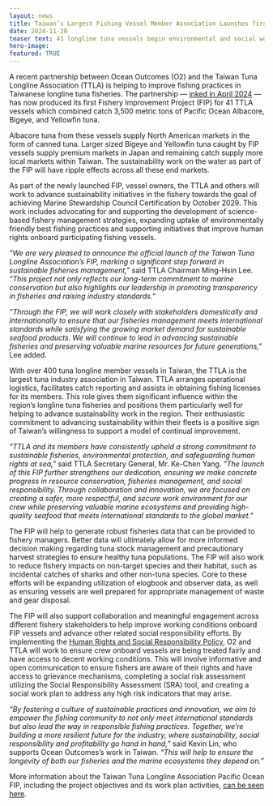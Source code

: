 ```yaml
---
layout: news
title: Taiwan’s Largest Fishing Vessel Member Association Launches first Fishery Improvement Project 
date: 2024-11-20
teaser text: 41 longline tuna vessels begin environmental and social work towards goal of 2029 Marine Stewardship Council certification 
hero-image:
featured: TRUE
---
```


A recent partnership between Ocean Outcomes (O2) and the Taiwan Tuna Longline Association (TTLA) is helping to improve fishing practices in Taiwanese longline tuna fisheries. The partnership — [inked in April 2024](https://www.oceanoutcomes.org/news/leading-taiwanese-tuna-industry-association-commits-to-sustainability/) — has now produced its first Fishery Improvement Project (FIP) for 41 TTLA vessels which combined catch 3,500 metric tons of Pacific Ocean Albacore, Bigeye, and Yellowfin tuna. 

Albacore tuna from these vessels supply North American markets in the form of canned tuna. Larger sized Bigeye and Yellowfin tuna caught by FIP vessels supply premium markets in Japan and remaining catch supply more local markets within Taiwan. The sustainability work on the water as part of the FIP will have ripple effects across all these end markets. 

As part of the newly launched FIP, vessel owners, the TTLA and others will work to advance sustainability initiatives in the fishery towards the goal of achieving Marine Stewardship Council Certification by October 2029. This work includes advocating for and supporting the development of science-based fishery management strategies, expanding uptake of environmentally friendly best fishing practices and supporting initiatives that improve human rights onboard participating fishing vessels.

*"We are very pleased to announce the official launch of the Taiwan Tuna Longline Association’s FIP, marking a significant step forward in sustainable fisheries management,"* said TTLA Chairman Ming-Hsin Lee. *"This project not only reflects our long-term commitment to marine conservation but also highlights our leadership in promoting transparency in fisheries and raising industry standards.”*

*“Through the FIP, we will work closely with stakeholders domestically and internationally to ensure that our fisheries management meets international standards while satisfying the growing market demand for sustainable seafood products. We will continue to lead in advancing sustainable fisheries and preserving valuable marine resources for future generations,"* Lee added.

With over 400 tuna longline member vessels in Taiwan, the TTLA is the largest tuna industry association in Taiwan. TTLA arranges operational logistics, facilitates catch reporting and assists in obtaining fishing licenses for its members. This role gives them significant influence within the region’s longline tuna fisheries and positions them particularly well for helping to advance sustainability work in the region. Their enthusiastic commitment to advancing sustainability within their fleets is a positive sign of Taiwan’s willingness to support a model of continual improvement. 

*"TTLA and its members have consistently upheld a strong commitment to sustainable fisheries, environmental protection, and safeguarding human rights at sea,"* said TTLA Secretary General, Mr. Ke-Chen Yang. *"The launch of this FIP further strengthens our dedication, ensuring we make concrete progress in resource conservation, fisheries management, and social responsibility. Through collaboration and innovation, we are focused on creating a safer, more respectful, and secure work environment for our crew while preserving valuable marine ecosystems and providing high-quality seafood that meets international standards to the global market."*

The FIP will help to generate robust fisheries data that can be provided to fishery managers. Better data will ultimately allow for more informed decision making regarding tuna stock management and precautionary harvest strategies to ensure healthy tuna populations. The FIP will also work to reduce fishery impacts on non-target species and their habitat, such as incidental catches of sharks and other non-tuna species. Core to these efforts will be expanding utilization of elogbook and observer data, as well as ensuring vessels are well prepared for appropriate management of waste and gear disposal.

The FIP will also support collaboration and meaningful engagement across different fishery stakeholders to help improve working conditions onboard FIP vessels and advance other related social responsibility efforts. By implementing the [Human Rights and Social Responsibility Policy](https://fisheryprogress.org/sites/default/files/FP_SocialPolicy_English_5.7.21.pdf), O2 and TTLA will work to ensure crew onboard vessels are being treated fairly and have access to decent working conditions. This will involve informative and open communication to ensure fishers are aware of their rights and have access to grievance mechanisms, completing a social risk assessment utilizing the Social Responsibility Assessment (SRA) tool, and creating a social work plan to address any high risk indicators that may arise. 

*“By fostering a culture of sustainable practices and innovation, we aim to empower the fishing community to not only meet international standards but also lead the way in responsible fishing practices. Together, we’re building a more resilient future for the industry, where sustainability, social responsibility and profitability go hand in hand,”* said Kevin Lin, who supports Ocean Outcomes’s work in Taiwan. *“This will help to ensure the longevity of both our fisheries and the marine ecosystems they depend on.”*

More information about the Taiwan Tuna Longline Association Pacific Ocean FIP, including the project objectives and its work plan activities, [can be seen here](https://www.oceanoutcomes.org/what-we-do/tuna/taiwan-tuna-longline-association-pacific-ocean-fip/).
